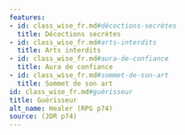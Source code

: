 ```yaml
---
features:
- id: class_wise_fr.md#décoctions-secrètes
  title: Décoctions secrètes
- id: class_wise_fr.md#arts-interdits
  title: Arts interdits
- id: class_wise_fr.md#aura-de-confiance
  title: Aura de confiance
- id: class_wise_fr.md#sommet-de-son-art
  title: Sommet de son art
id: class_wise_fr.md#guérisseur
title: Guérisseur
alt_name: Healer (RPG p74)
source: (JDR p74)
---
```


